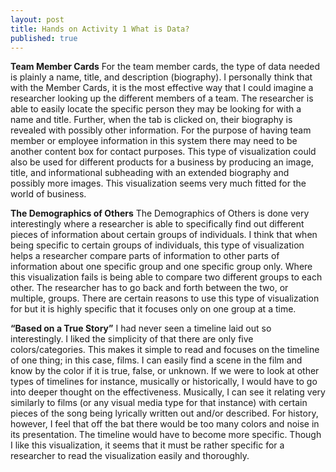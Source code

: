 ```yaml
---
layout: post
title: Hands on Activity 1 What is Data?
published: true
---
```

**Team Member Cards**
For the team member cards, the type of data needed is plainly a name, title, and description (biography). 
I personally think that with the Member Cards, it is the most effective way that I could imagine a researcher looking up the different members of a team. 
The researcher is able to easily locate the specific person they may be looking for with a name and title. 
Further, when the tab is clicked on, their biography is revealed with possibly other information. 
For the purpose of having team member or employee information in this system there may need to be another content box for contact purposes. 
This type of visualization could also be used for different products for a business by producing an image, title, and informational subheading with an extended biography and possibly more images.
This visualization seems very much fitted for the world of business.

**The Demographics of Others**
The Demographics of Others is done very interestingly where a researcher is able to specifically find out different pieces of information about certain groups of individuals.
I think that when being specific to certain groups of individuals, this type of visualization helps a researcher compare parts of information to other parts of information about one specific group and one specific group only.
Where this visualization fails is being able to compare two different groups to each other. 
The researcher has to go back and forth between the two, or multiple, groups. 
There are certain reasons to use this type of visualization for but it is highly specific that it focuses only on one group at a time.

**“Based on a True Story”**
I had never seen a timeline laid out so interestingly. 
I liked the simplicity of that there are only five colors/categories. 
This makes it simple to read and focuses on the timeline of one thing; in this case, films. 
I can easily find a scene in the film and know by the color if it is true, false, or unknown. 
If we were to look at other types of timelines for instance, musically or historically, I would have to go into deeper thought on the effectiveness. 
Musically, I can see it relating very similarly to films (or any visual media type for that instance) with certain pieces of the song being lyrically written out and/or described.
For history, however, I feel that off the bat there would be too many colors and noise in its presentation. 
The timeline would have to become more specific. 
Though I like this visualization, it seems that it must be rather specific for a researcher to read the visualization easily and thoroughly.
